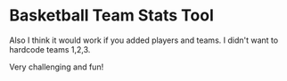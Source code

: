 # Basketball Team Stats Tool

Also I think it would work if you added players and teams. I didn't want to hardcode teams 1,2,3.

Very challenging and fun! 

